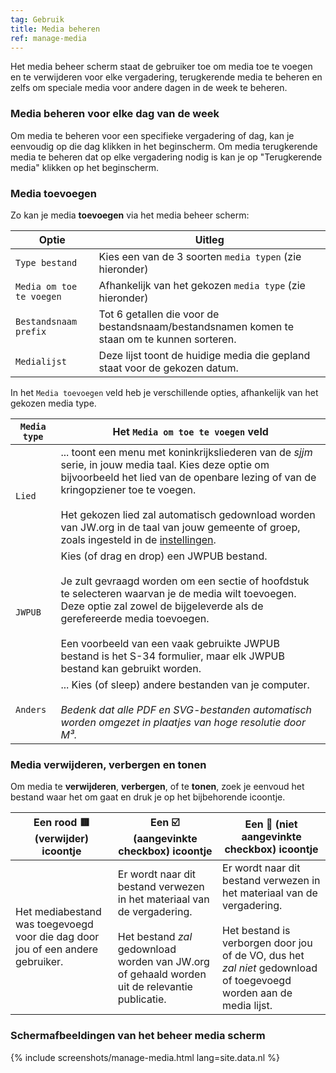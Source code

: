 ```yaml
---
tag: Gebruik
title: Media beheren
ref: manage-media
---
```


Het media beheer scherm staat de gebruiker toe om media toe te voegen en te verwijderen voor elke vergadering, terugkerende media te beheren en zelfs om speciale media voor andere dagen in de week te beheren.

### Media beheren voor elke dag van de week

Om media te beheren voor een specifieke vergadering of dag, kan je eenvoudig op die dag klikken in het beginscherm. Om media terugkerende media te beheren dat op elke vergadering nodig is kan je op "Terugkerende media" klikken op het beginscherm.

### Media toevoegen

Zo kan je media **toevoegen** via het media beheer scherm:

| Optie                    | Uitleg                                                                                      |
| ------------------------ | ------------------------------------------------------------------------------------------- |
| `Type bestand`           | Kies een van de 3 soorten `media typen` (zie hieronder)                                     |
| `Media om toe te voegen` | Afhankelijk van het gekozen `media type` (zie hieronder)                                    |
| `Bestandsnaam prefix`    | Tot 6 getallen die voor de bestandsnaam/bestandsnamen komen te staan om te kunnen sorteren. |
| `Medialijst`             | Deze lijst toont de huidige media die gepland staat voor de gekozen datum.                  |

In het `Media toevoegen` veld heb je verschillende opties, afhankelijk van het gekozen media type.

| `Media type` | Het `Media om toe te voegen` veld                                                                                                                                                                                                                                                                                                                                                        |
| ------------ | ---------------------------------------------------------------------------------------------------------------------------------------------------------------------------------------------------------------------------------------------------------------------------------------------------------------------------------------------------------------------------------------- |
| `Lied`       | ... toont een menu met koninkrijksliederen van de *sjjm* serie, in jouw media taal. Kies deze optie om bijvoorbeeld het lied van de openbare lezing of van de kringopziener toe te voegen. <br><br> Het gekozen lied zal automatisch gedownload worden van JW.org in de taal van jouw gemeente of groep, zoals ingesteld in de [instellingen]({{page.lang}}/#configuration). |
| `JWPUB`      | Kies (of drag en drop) een JWPUB bestand. <br><br> Je zult gevraagd worden om een sectie of hoofdstuk te selecteren waarvan je de media wilt toevoegen. Deze optie zal zowel de bijgeleverde als de gerefereerde media toevoegen. <br><br> Een voorbeeld van een vaak gebruikte JWPUB bestand is het S-34 formulier, maar elk JWPUB bestand kan gebruikt worden. |
| `Anders`     | ... Kies (of sleep) andere bestanden van je computer. <br><br> *Bedenk dat alle PDF en SVG-bestanden automatisch worden omgezet in plaatjes van hoge resolutie door M³.*                                                                                                                                                                                                     |

### Media verwijderen, verbergen en tonen

Om media te **verwijderen**, **verbergen**, of te **tonen**, zoek je eenvoud het bestand waar het om gaat en druk je op het bijbehorende icoontje.

| Een rood 🟥 (verwijder) icoontje                                                | Een ☑️ (aangevinkte checkbox) icoontje                                                                                                                                                      | Een 🔲 (niet aangevinkte checkbox) icoontje                                                                                                                                                                      |
| ------------------------------------------------------------------------------ | ------------------------------------------------------------------------------------------------------------------------------------------------------------------------------------------- | --------------------------------------------------------------------------------------------------------------------------------------------------------------------------------------------------------------- |
| Het mediabestand was toegevoegd voor die dag door jou of een andere gebruiker. | Er wordt naar dit bestand verwezen in het materiaal van de vergadering. <br><br> Het bestand *zal* gedownload worden van JW.org of gehaald worden uit de relevantie publicatie. | Er wordt naar dit bestand verwezen in het materiaal van de vergadering. <br><br> Het bestand is verborgen door jou of de VO, dus het *zal niet* gedownload of toegevoegd worden aan de media lijst. |

### Schermafbeeldingen van het beheer media scherm

{% include screenshots/manage-media.html lang=site.data.nl %}
